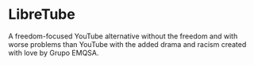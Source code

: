 # LibreTube
A freedom-focused YouTube alternative without the freedom and with worse problems than YouTube with the added drama and racism created with love by Grupo EMQSA.
